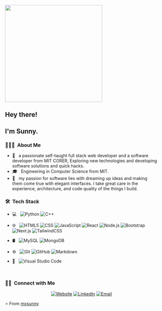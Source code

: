 <img src="https://raw.githubusercontent.com/abhisheknaiidu/abhisheknaiidu/master/code.gif" height="320">

<h2> Hey there!</h2>

<h2>I'm Sunny.</h2>

<h3> 👨🏻‍💻 &nbsp;About Me </h3>

- 🤔 &nbsp; a passionate self-taught full stack web developer and a software developer from MIT CORER, Exploring new technologies and developing software solutions and quick hacks.
- 🎓 &nbsp; Engineering in Computer Science from MIT.
- 🌱 &nbsp; my passion for software lies with dreaming up ideas and making them come true with elegant interfaces. I take great care in the experience, architecture, and code quality of the things I build.

<h3> 🛠 &nbsp;Tech Stack</h3>

- 💻 &nbsp;
  ![Python](https://img.shields.io/badge/-Python-333333?style=flat&logo=python)
  ![C++](https://img.shields.io/badge/-C++-333333?style=flat&logo=C%2B%2B&logoColor=00599C)
- 🌐 &nbsp;
  ![HTML5](https://img.shields.io/badge/-HTML5-333333?style=flat&logo=HTML5)
  ![CSS](https://img.shields.io/badge/-CSS-333333?style=flat&logo=CSS3&logoColor=1572B6)
  ![JavaScript](https://img.shields.io/badge/-JavaScript-333333?style=flat&logo=javascript)
  ![React](https://img.shields.io/badge/-React-333333?style=flat&logo=react)
  ![Node.js](https://img.shields.io/badge/-Node.js-333333?style=flat&logo=node.js)
  ![Bootstrap](https://img.shields.io/badge/-Bootstrap-333333?style=flat&logo=bootstrap&logoColor=563D7C)
  ![Next.js](https://img.shields.io/badge/-Next.js-333333?style=flat&logo=next.js)
  ![TailwindCSS](https://img.shields.io/badge/-Tailwindcss-333333?style=flat&logo=tailwindcss)

- 🛢 &nbsp;
  ![MySQL](https://img.shields.io/badge/-MySQL-333333?style=flat&logo=mysql)
  ![MongoDB](https://img.shields.io/badge/-MongoDB-333333?style=flat&logo=mongodb)
- ⚙️ &nbsp;
  ![Git](https://img.shields.io/badge/-Git-333333?style=flat&logo=git)
  ![GitHub](https://img.shields.io/badge/-GitHub-333333?style=flat&logo=github)
  ![Markdown](https://img.shields.io/badge/-Markdown-333333?style=flat&logo=markdown)
- 🔧 &nbsp;
  ![Visual Studio Code](https://img.shields.io/badge/-Visual%20Studio%20Code-333333?style=flat&logo=visual-studio-code&logoColor=007ACC)

<br/>

<h3> 🤝🏻 &nbsp;Connect with Me </h3>

<p align="center">
<a href="https://portfolio-sunny-mxsunny.vercel.app/"><img alt="Website" src="https://img.shields.io/badge/Website-www.sunnymore.com-blue?style=flat-square&logo=google-chrome"></a>
<a href="https://www.linkedin.com/in/mxsunny10/"><img alt="LinkedIn" src="https://img.shields.io/badge/LinkedIn-Sunny%20More-blue?style=flat-square&logo=linkedin"></a>
<a href="mailto:mxsunny10@gmail.com"><img alt="Email" src="https://img.shields.io/badge/Email-mxsunny10@gmail.com-blue?style=flat-square&logo=gmail"></a>
</p>

⭐️ From [mxsunny](https://github.com/mxsunny)
